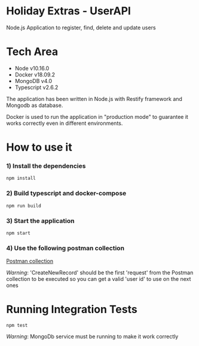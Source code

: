 # Holiday Extras - UserAPI
Node.js Application to register, find, delete and update users 


# Tech Area

- Node v10.16.0
- Docker v18.09.2
- MongoDB v4.0
- Typescript v2.6.2

The application has been written in Node.js with Restify framework and Mongodb as database.

Docker is used to run the application in "production mode" to guarantee it works correctly even in different environments.

# How to use it

### 1) Install the dependencies

`npm install `

### 2) Build typescript and docker-compose

` npm run build `

### 3) Start the application

` npm start `

### 4) Use the following postman collection

[Postman collection](https://drive.google.com/open?id=1u0lVxX0jt-llWpftV_Tg6-XA3p_uNeA3)

*Warning*: 'CreateNewRecord' should be the first 'request' from the Postman collection to be executed so you can get a valid 'user id' to use on the next ones

# Running Integration Tests

` npm test `

*Warning*: MongoDb service must be running to make it work correctly
